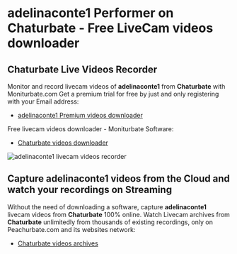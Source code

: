 # adelinaconte1 Performer on Chaturbate - Free LiveCam videos downloader

## Chaturbate Live Videos Recorder

Monitor and record livecam videos of **adelinaconte1** from **Chaturbate** with Moniturbate.com
Get a premium trial for free by just and only registering with your Email address:
* [adelinaconte1 Premium videos downloader](https://moniturbate.com/request-demo-licence-key.html)

Free livecam videos downloader - Moniturbate Software:
* [Chaturbate videos downloader](https://moniturbate.com/moniturbate-download-software.html)

![adelinaconte1 livecam videos recorder](https://peachurnet.com/templates/moniturbate-software.png)


## Capture adelinaconte1 videos from the Cloud and watch your recordings on Streaming

Without the need of downloading a software, capture **adelinaconte1** livecam videos from **Chaturbate** 100% online.
Watch Livecam archives from **Chaturbate** unlimitedly from thousands of existing recordings, only on Peachurbate.com and its websites network:
* [Chaturbate videos archives](https://peachurnet.com/)